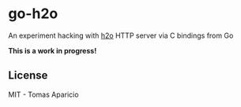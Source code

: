 # go-h2o

An experiment hacking with [h2o](https://h2o.github.io/) HTTP server via C bindings from Go

**This is a work in progress!**

## License

MIT - Tomas Aparicio
